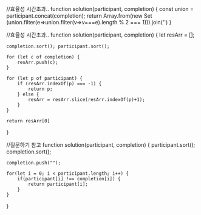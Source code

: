 //효율성 시간초과..
function solution(participant, completion) {
    const union = participant.concat(completion);
    return Array.from(new Set (union.filter(e=>union.filter(v=>v===e).length % 2 === 1))).join('')
}

//효율성 시간초과..
function solution(participant, completion) {
    let resArr = [];
    
    completion.sort(); participant.sort();
    
    for (let c of completion) {
        resArr.push(c);
    }

    for (let p of participant) {
        if (resArr.indexOf(p) === -1) {
            return p;
        } else {
            resArr = resArr.slice(resArr.indexOf(p)+1);
        }
    }
    
    return resArr[0]
}


//질문하기 참고
function solution(participant, completion) {
    participant.sort(); completion.sort();

    completion.push("");

    for(let i = 0; i < participant.length; i++) {
        if(participant[i] !== completion[i]) {
            return participant[i];
        }
    }
}